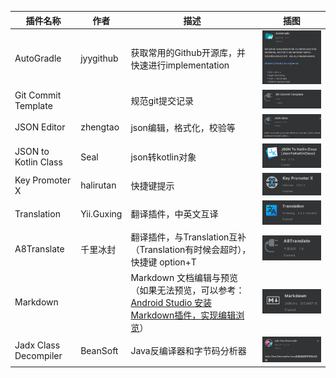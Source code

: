| 插件名称              | 作者       | 描述                                                         | 插图                                                         |
| --------------------- | ---------- | ------------------------------------------------------------ | ------------------------------------------------------------ |
| AutoGradle            | jyygithub  | 获取常用的Github开源库，并快速进行implementation             | ![image-20220525105351778](https://raw.githubusercontent.com/meiSThub/BlogImage/master/2022image-20220525105351778.png) |
| Git Commit Template   |            | 规范git提交记录                                              | ![image-20220525105601507](https://raw.githubusercontent.com/meiSThub/BlogImage/master/2022image-20220525105601507.png) |
| JSON Editor           | zhengtao   | json编辑，格式化，校验等                                     | ![image-20220525105733439](https://raw.githubusercontent.com/meiSThub/BlogImage/master/2022image-20220525105733439.png) |
| JSON to Kotlin Class  | Seal       | json转kotlin对象                                             | ![image-20220525105829962](https://raw.githubusercontent.com/meiSThub/BlogImage/master/2022image-20220525105829962.png) |
| Key Promoter X        | halirutan  | 快捷键提示                                                   | ![image-20220525110353921](https://raw.githubusercontent.com/meiSThub/BlogImage/master/2022image-20220525110353921.png) |
| Translation           | Yii.Guxing | 翻译插件，中英文互译                                         | ![image-20220525111056073](https://raw.githubusercontent.com/meiSThub/BlogImage/master/2022image-20220525111056073.png) |
| A8Translate           | 千里冰封   | 翻译插件，与Translation互补（Translation有时候会超时），快捷键 option+T | ![image-20220525111213920](https://raw.githubusercontent.com/meiSThub/BlogImage/master/2022image-20220525111213920.png) |
| Markdown              |            | Markdown 文档编辑与预览（如果无法预览，可以参考：[Android Studio 安装Markdown插件，实现编辑浏览](https://blog.csdn.net/chengliang0315/article/details/123941387)） | ![image-20220525150142079](https://raw.githubusercontent.com/meiSThub/BlogImage/master/2022image-20220525150142079.png) |
| Jadx Class Decompiler | BeanSoft   | Java反编译器和字节码分析器                                   | ![image-20221122105035423](https://raw.githubusercontent.com/meiSThub/BlogImage/master/2022image-20221122105035423.png) |

